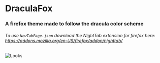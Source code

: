 # DraculaFox

### A firefox theme made to follow the dracula color scheme

###### To use `NewTabPage.json` download the NightTab extension for firefox here: https://addons.mozilla.org/en-US/firefox/addon/nighttab/

![Looks](https://media.discordapp.net/attachments/988357609352474664/1074156048765685850/image.png?width=1251&height=663)
